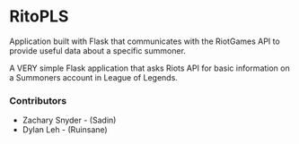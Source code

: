 # RitoPLS
Application built with Flask that communicates with the RiotGames API to provide useful data about a specific summoner.

A VERY simple Flask application that asks Riots API for basic information on a Summoners account in League of Legends.



### Contributors

* Zachary Snyder - (Sadin)
* Dylan Leh 	 - (Ruinsane)
